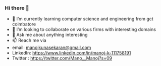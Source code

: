### Hi there 👋

<!--
**manojk89/manojk89** is a ✨ _special_ ✨ repository because its `README.md` (this file) appears on your GitHub profile.

Here are some ideas to get you started:

- 🔭 I’m not currently working  -->
- 🌱 I’m currently learning computer science and engineering from gct coimbatore
- 👯 I’m looking to collaborate on various firms with interesting domains
- 💬 Ask me about anything interesting
- 📫 Reach me via 
- email: manojkunasekaran@gmail.com 
- LinkedIn: https://www.linkedin.com/in/manoj-k-111758191
- Twitter : https://twitter.com/Mano__Manoj?s=09

<!--
- 😄 Pronouns: ...
- ⚡ Fun fact: ...
-->
